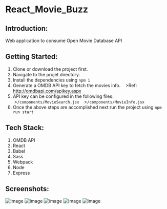 # React_Movie_Buzz

## Introduction:
Web application to consume Open Movie Database API

## Getting Started:
1. Clone or download the project first.
2. Navigate to the projet directory.
3. Install the dependencies using ```npm i```
4. Generate a OMDB API key to fetch the movies info.
   >Ref: http://omdbapi.com/apikey.aspx
5. API key can be configured in the following files:
   >```/components/MovieSearch.jsx``` 
   >```/components/MovieInfo.jsx```
6. Once the above steps are accomplished next run the project using ```npm run start```

## Tech Stack:
1. OMDB API
2. React
3. Babel
4. Sass
5. Webpack
6. Node
7. Express

## Screenshots:

![image](https://user-images.githubusercontent.com/25136458/70743083-e0001380-1cd3-11ea-911a-41eed675630c.PNG)
![image](https://user-images.githubusercontent.com/25136458/70743191-1d64a100-1cd4-11ea-9995-1a2768bedbeb.PNG)
![image](https://user-images.githubusercontent.com/25136458/70743192-1d64a100-1cd4-11ea-89c1-30daae795a57.PNG)
![image](https://user-images.githubusercontent.com/25136458/70743193-1dfd3780-1cd4-11ea-81f1-63b9d0f9da30.PNG)
![image](https://user-images.githubusercontent.com/25136458/70743194-1dfd3780-1cd4-11ea-83d7-3f4c7b0c724c.PNG)
